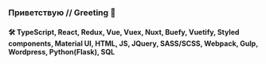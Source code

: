 ### Приветствую    //    Greeting 👋

#### 🛠 TypeScript, React, Redux, Vue, Vuex, Nuxt, Buefy, Vuetify, Styled components, Material UI, HTML, JS, JQuery, SASS/SCSS, Webpack, Gulp, Wordpress, Python(Flask), SQL

